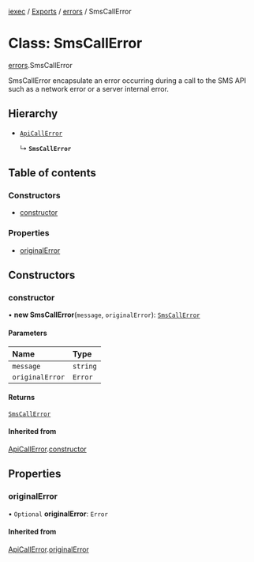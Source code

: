 [iexec](../README.md) / [Exports](../modules.md) / [errors](../modules/errors.md) / SmsCallError

# Class: SmsCallError

[errors](../modules/errors.md).SmsCallError

SmsCallError encapsulate an error occurring during a call to the SMS API such as a network error or a server internal error.

## Hierarchy

- [`ApiCallError`](errors.ApiCallError.md)

  ↳ **`SmsCallError`**

## Table of contents

### Constructors

- [constructor](errors.SmsCallError.md#constructor)

### Properties

- [originalError](errors.SmsCallError.md#originalerror)

## Constructors

### constructor

• **new SmsCallError**(`message`, `originalError`): [`SmsCallError`](errors.SmsCallError.md)

#### Parameters

| Name | Type |
| :------ | :------ |
| `message` | `string` |
| `originalError` | `Error` |

#### Returns

[`SmsCallError`](errors.SmsCallError.md)

#### Inherited from

[ApiCallError](errors.ApiCallError.md).[constructor](errors.ApiCallError.md#constructor)

## Properties

### originalError

• `Optional` **originalError**: `Error`

#### Inherited from

[ApiCallError](errors.ApiCallError.md).[originalError](errors.ApiCallError.md#originalerror)
